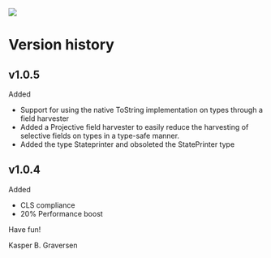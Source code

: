 ![](https://raw.github.com/kbilsted/StatePrinter/master/StatePrinter/gfx/stateprinter.png)

# Version history


## v1.0.5

Added

* Support for using the native ToString implementation on types through a field harvester
* Added a Projective field harvester to easily reduce the harvesting of selective fields on types in a type-safe manner.
* Added the type Stateprinter and obsoleted the StatePrinter type

## v1.0.4


Added

* CLS compliance
* 20% Performance boost



Have fun!

Kasper B. Graversen

